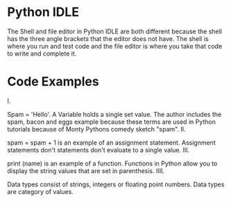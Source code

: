 # Python IDLE
The Shell and file editor in Python IDLE are both different because the shell has the three angle brackets that the editor does not have. The shell is where you run and test code and the file editor is where you take that code to write and complete it.
# Code Examples
I.

Spam = 'Hello'. A Variable holds a single set value. The author includes the spam, bacon and eggs example because these terms are used in Python tutorials because of Monty Pythons comedy sketch "spam".
II.

spam = spam + 1 is an example of an assignment statement. Assignment statements don't statements don't evaluate to a single value.
III.

print (name) is an example of a function. Functions in Python allow you to display the string values that are set in parenthesis. 
IIII.

Data types consist of strings, integers or floating point numbers. Data types are category of values.
